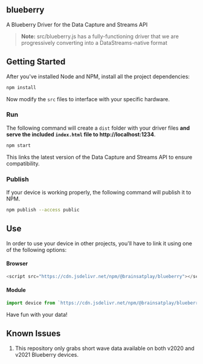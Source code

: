 ## blueberry
 A Blueberry Driver for the Data Capture and Streams API

 > **Note:** src/blueberry.js has a fully-functioning driver that we are progressively converting into a DataStreams-native format

## Getting Started 
After you've installed Node and NPM, install all the project dependencies: 
```bash
npm install
```

Now modify the `src` files to interface with your specific hardware.

### Run
The following command will create a `dist` folder with your driver files **and serve the included `index.html` file to http://localhost:1234**.

```bash
npm start
```

This links the latest version of the Data Capture and Streams API to ensure compatibility.

### Publish
If your device is working properly, the following command will publish it to NPM.
```bash
npm publish --access public
```

## Use
In order to use your device in other projects, you'll have to link it using one of the following options:

#### Browser
```javascript
<script src="https://cdn.jsdelivr.net/npm/@brainsatplay/blueberry"></script>
```

#### Module

```javascript
import device from `https://cdn.jsdelivr.net/npm/@brainsatplay/blueberry`
```

Have fun with your data!

## Known Issues
1. This repository only grabs short wave data available on both v2020 and v2021 Blueberry devices.